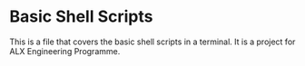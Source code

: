 # Basic Shell Scripts

This is a file that covers the basic shell scripts in a terminal.
It is a project for ALX Engineering Programme.
